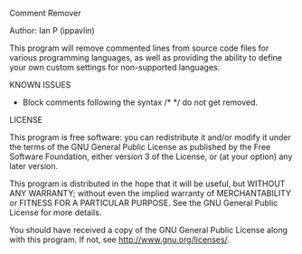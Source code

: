 Comment Remover

Author: Ian P (ippavlin)

This program will remove commented lines from source code files for
various programming languages, as well as providing the ability to
define your own custom settings for non-supported languages.

KNOWN ISSUES

- Block comments following the syntax /* */ do not get removed.

LICENSE

This program is free software: you can redistribute it and/or modify
it under the terms of the GNU General Public License as published by
the Free Software Foundation, either version 3 of the License, or
(at your option) any later version.

This program is distributed in the hope that it will be useful,
but WITHOUT ANY WARRANTY; without even the implied warranty of
MERCHANTABILITY or FITNESS FOR A PARTICULAR PURPOSE.  See the
GNU General Public License for more details.

You should have received a copy of the GNU General Public License
along with this program.  If not, see <http://www.gnu.org/licenses/>.
